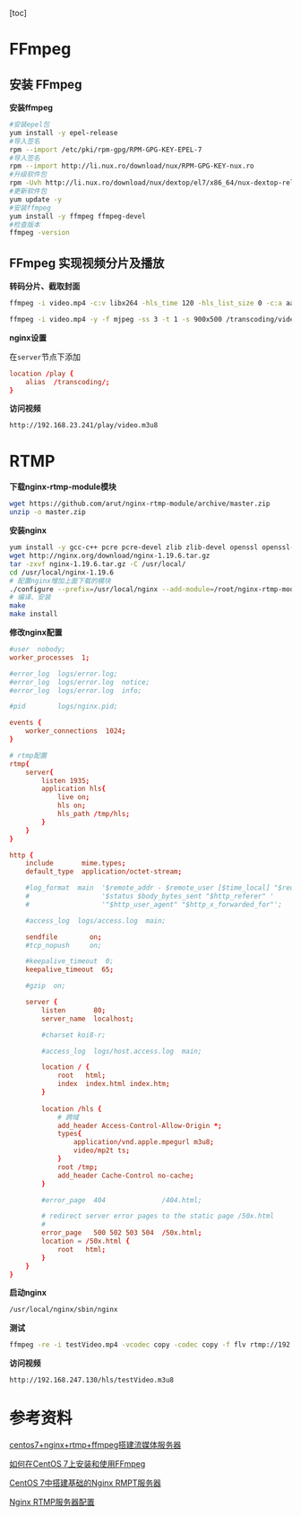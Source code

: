 [toc]

# FFmpeg 

## 安装 FFmpeg

**安装ffmpeg**

```bash
#安装epel包
yum install -y epel-release 
#导入签名 
rpm --import /etc/pki/rpm-gpg/RPM-GPG-KEY-EPEL-7 
#导入签名 
rpm --import http://li.nux.ro/download/nux/RPM-GPG-KEY-nux.ro 
#升级软件包 
rpm -Uvh http://li.nux.ro/download/nux/dextop/el7/x86_64/nux-dextop-release-0-1.el7.nux.noarch.rpm 
#更新软件包 
yum update -y 
#安装ffmpeg 
yum install -y ffmpeg ffmpeg-devel
#检查版本 
ffmpeg -version
```

## FFmpeg 实现视频分片及播放

**转码分片、截取封面**

```bash
ffmpeg -i video.mp4 -c:v libx264 -hls_time 120 -hls_list_size 0 -c:a aac -strict -2 -f hls /transcoding/video.m3u8 
```

```bash
ffmpeg -i video.mp4 -y -f mjpeg -ss 3 -t 1 -s 900x500 /transcoding/video.jpg 
```

**nginx设置**

在`server`节点下添加

```conf
location /play {
	alias  /transcoding/;
}
```

**访问视频**

`http://192.168.23.241/play/video.m3u8`

# RTMP

**下载nginx-rtmp-module模块**

```bash
wget https://github.com/arut/nginx-rtmp-module/archive/master.zip
unzip -o master.zip
```

**安装nginx**

```bash
yum install -y gcc-c++ pcre pcre-devel zlib zlib-devel openssl openssl-devel
wget http://nginx.org/download/nginx-1.19.6.tar.gz
tar -zxvf nginx-1.19.6.tar.gz -C /usr/local/
cd /usr/local/nginx-1.19.6
# 配置nginx增加上面下载的模块
./configure --prefix=/usr/local/nginx --add-module=/root/nginx-rtmp-module
# 编译、安装
make
make install 
```

**修改nginx配置**

```conf
#user  nobody;
worker_processes  1;

#error_log  logs/error.log;
#error_log  logs/error.log  notice;
#error_log  logs/error.log  info;

#pid        logs/nginx.pid;

events {
    worker_connections  1024;
}

# rtmp配置
rtmp{
    server{
        listen 1935;
        application hls{
            live on;
            hls on;
            hls_path /tmp/hls;
        }
    }
}

http {
    include       mime.types;
    default_type  application/octet-stream;

    #log_format  main  '$remote_addr - $remote_user [$time_local] "$request" '
    #                  '$status $body_bytes_sent "$http_referer" '
    #                  '"$http_user_agent" "$http_x_forwarded_for"';

    #access_log  logs/access.log  main;

    sendfile        on;
    #tcp_nopush     on;

    #keepalive_timeout  0;
    keepalive_timeout  65;

    #gzip  on;

    server {
        listen       80;
        server_name  localhost;

        #charset koi8-r;

        #access_log  logs/host.access.log  main;

        location / {
            root   html;
            index  index.html index.htm;
        }
    
        location /hls {
            # 跨域
            add_header Access-Control-Allow-Origin *;
            types{
                application/vnd.apple.mpegurl m3u8;
                video/mp2t ts;
            }
            root /tmp;
            add_header Cache-Control no-cache;
        }

        #error_page  404              /404.html;

        # redirect server error pages to the static page /50x.html
        #
        error_page   500 502 503 504  /50x.html;
        location = /50x.html {
            root   html;
        }
    }
}

```

**启动nginx**

```bash
/usr/local/nginx/sbin/nginx
```

**测试**

```bash
ffmpeg -re -i testVideo.mp4 -vcodec copy -codec copy -f flv rtmp://192.168.247.130/hls/testVideo
```

**访问视频**

`http://192.168.247.130/hls/testVideo.m3u8`

# 参考资料

[centos7+nginx+rtmp+ffmpeg搭建流媒体服务器](https://www.cnblogs.com/alexliuzw/p/9792074.html)

[如何在CentOS 7上安装和使用FFmpeg](https://www.myfreax.com/how-to-install-ffmpeg-on-centos-7/)

[CentOS 7中搭建基础的Nginx RMPT服务器](https://www.jibing57.com/2020/07/29/how-to-setup-nginx-rtmp-on-centos-7/)

[Nginx RTMP服务器配置](https://www.jibing57.com/2020/08/01/advanced-configure-of-nginx-rtmp)